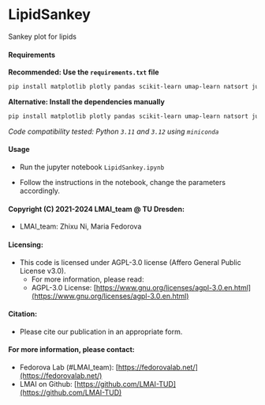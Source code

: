 # LipidSankey
Sankey plot for lipids


#### Requirements

**Recommended: Use the `requirements.txt` file**

```bash
pip install matplotlib plotly pandas scikit-learn umap-learn natsort jupyterlab jupyter openpyxl kaleido
```
**Alternative: Install the dependencies manually**

```bash
pip install matplotlib plotly pandas scikit-learn umap-learn natsort jupyterlab jupyter openpyxl kaleido
```
*Code compatibility tested: Python `3.11` and `3.12` using `miniconda`*

#### Usage

+ Run the jupyter notebook `LipidSankey.ipynb`

+ Follow the instructions in the notebook, change the parameters accordingly.


#### Copyright (C) 2021-2024  LMAI_team @ TU Dresden:

+ LMAI_team: Zhixu Ni, Maria Fedorova


#### Licensing:

+ This code is licensed under AGPL-3.0 license (Affero General Public License v3.0).
  - For more information, please read:
  - AGPL-3.0 License: [https://www.gnu.org/licenses/agpl-3.0.en.html](https://www.gnu.org/licenses/agpl-3.0.en.html)


#### Citation:

+ Please cite our publication in an appropriate form.


#### For more information, please contact:

+ Fedorova Lab (#LMAI_team): [https://fedorovalab.net/](https://fedorovalab.net/)
+ LMAI on Github: [https://github.com/LMAI-TUD](https://github.com/LMAI-TUD)